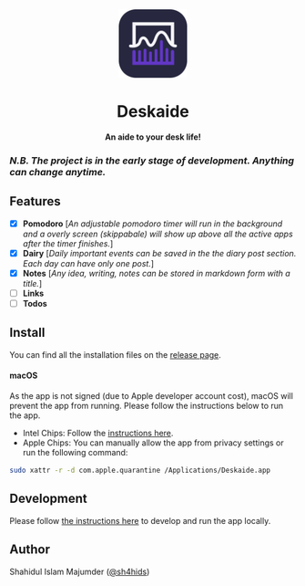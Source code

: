 <div align="center">
  <img src="buildResources/icon.png" height="120">
  <h1>Deskaide</h1>
  <strong>An aide to your desk life!</strong>
</div>

### _N.B. The project is in the early stage of development. Anything can change anytime._

## Features

- [x] **Pomodoro** [_An adjustable pomodoro timer will run in the background and a overly screen (skippabale) will show up above all the active apps after the timer finishes._]
- [x] **Dairy** [_Daily important events can be saved in the the diary post section. Each day can have only one post._]
- [x] **Notes** [_Any idea, writing, notes can be stored in markdown form with a title._]
- [ ] **Links**
- [ ] **Todos**

## Install

You can find all the installation files on the [release page](https://github.com/deskaide/deskaide/releases). 

#### macOS

As the app is not signed (due to Apple developer account cost), macOS will prevent the app from running. Please follow the instructions below to run the app.

- Intel Chips: Follow the [instructions here](https://support.apple.com/guide/mac-help/open-a-mac-app-from-an-unidentified-developer-mh40616/mac).
- Apple Chips: You can manually allow the app from privacy settings or run the following command:

```sh
sudo xattr -r -d com.apple.quarantine /Applications/Deskaide.app
```

## Development

Please follow [the instructions here](doc/development.md) to develop and run the app locally.

## Author

Shahidul Islam Majumder ([@sh4hids](https://github.com/sh4hids))

[vite]: https://github.com/vitejs/vite/
[electron]: https://github.com/electron/electron
[electron-builder]: https://github.com/electron-userland/electron-builder
[vue]: https://github.com/vuejs/vue-next
[vue-router]: https://github.com/vuejs/vue-router-next/
[typescript]: https://github.com/microsoft/TypeScript/
[spectron]: https://github.com/electron-userland/spectron
[vue-tsc]: https://github.com/johnsoncodehk/vue-tsc
[eslint-plugin-vue]: https://github.com/vuejs/eslint-plugin-vue
[cawa-93-github]: https://github.com/cawa-93/
[cawa-93-sponsor]: https://www.patreon.com/Kozack/
